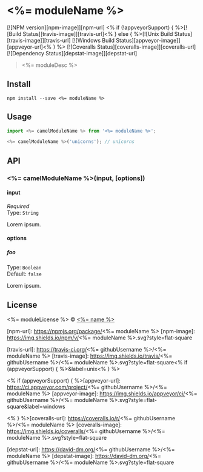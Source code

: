 # <%= moduleName %>

[![NPM version][npm-image]][npm-url]
<% if (!appveyorSupport) { %>[![Build Status][travis-image]][travis-url]<% } else { %>[![Unix Build Status][travis-image]][travis-url]
[![Windows Build Status][appveyor-image]][appveyor-url]<% } %>
[![Coveralls Status][coveralls-image]][coveralls-url]
[![Dependency Status][depstat-image]][depstat-url]

> <%= moduleDesc %>

## Install

    npm install --save <%= moduleName %>

## Usage

```js
import <%= camelModuleName %> from '<%= moduleName %>';

<%= camelModuleName %>('unicorns'); // unicorns
```

## API

### <%= camelModuleName %>(input, [options])

#### input

*Required*  
Type: `String`

Lorem ipsum.

#### options

##### foo

Type: `Boolean`  
Default: `false`

Lorem ipsum.

## License

<%= moduleLicense %> © [<%= name %>](<%= website %>)

[npm-url]: https://npmjs.org/package/<%= moduleName %>
[npm-image]: https://img.shields.io/npm/v/<%= moduleName %>.svg?style=flat-square

[travis-url]: https://travis-ci.org/<%= githubUsername %>/<%= moduleName %>
[travis-image]: https://img.shields.io/travis/<%= githubUsername %>/<%= moduleName %>.svg?style=flat-square<% if (appveyorSupport) { %>&label=unix<% } %>

<% if (appveyorSupport) { %>[appveyor-url]: https://ci.appveyor.com/project/<%= githubUsername %>/<%= moduleName %>
[appveyor-image]: https://img.shields.io/appveyor/ci/<%= githubUsername %>/<%= moduleName %>.svg?style=flat-square&label=windows

<% } %>[coveralls-url]: https://coveralls.io/r/<%= githubUsername %>/<%= moduleName %>
[coveralls-image]: https://img.shields.io/coveralls/<%= githubUsername %>/<%= moduleName %>.svg?style=flat-square

[depstat-url]: https://david-dm.org/<%= githubUsername %>/<%= moduleName %>
[depstat-image]: https://david-dm.org/<%= githubUsername %>/<%= moduleName %>.svg?style=flat-square
